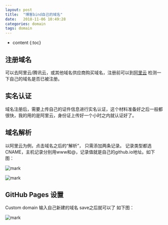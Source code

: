 ```yaml
---
layout: post
title:  "博客bind自己的域名"
date:   2018-11-06 10:49:28
categories: domain
tags: domain
---
```


* content
{:toc}

## 注册域名

可以去阿里云/腾讯云，或其他域名供应商购买域名，注册前可以到[阿里云](https://wanwang.aliyun.com/domain/com/)
检测一下自己的域名是否已被注册。

## 实名认证
域名注册后，需要上传自己的证件信息进行实名认证，这个材料准备好之后一般都很快，我的用的是阿里云，身份证上传好一个小时之内就认证好了。

## 域名解析
以阿里云为例，点击域名之后的“解析”， 只需添加两条记录。
记录类型都选CNAME，主机记录分别用www和@，记录值就是自己的github.io地址。如下图：

![mark](http://pi28wr1x6.bkt.clouddn.com/blog/181112/8m51lFmglF.png?imageslim)

![mark](http://pi28wr1x6.bkt.clouddn.com/blog/181112/k4j9j21dli.png?imageslim)

## GitHub Pages 设置
Custom domain 输入自己新建的域名 save之后就可以了 如下图：

![mark](http://pi28wr1x6.bkt.clouddn.com/blog/181112/F9Li2c4hD7.png?imageslim)
